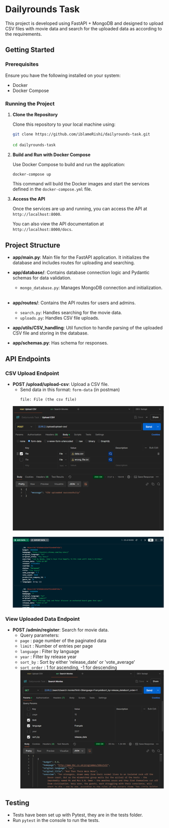 # Dailyrounds Task

This project is developed using FastAPI + MongoDB and designed to upload CSV files with movie data and search for the uploaded data as according to the requirements.

## Getting Started

### Prerequisites

Ensure you have the following installed on your system:

- Docker
- Docker Compose

### Running the Project

1. **Clone the Repository**

   Clone this repository to your local machine using:

   ```bash
   git clone https://github.com/iblameRishi/dailyrounds-task.git
   
   cd dailyrounds-task
   ```


2. **Build and Run with Docker Compose**

   Use Docker Compose to build and run the application:

   ```bash
   docker-compose up
   ```

   This command will build the Docker images and start the services defined in the `docker-compose.yml` file.
   &nbsp;

3. **Access the API**

   Once the services are up and running, you can access the API at `http://localhost:8000`.

   You can also view the API documentation at `http://localhost:8000/docs`.

## Project Structure

- **app/main.py**: Main file for the FastAPI application. It initializes the database and includes routes for uploading and searching.
&nbsp;

- **app/database/**: Contains database connection logic and Pydantic schemas for data validation.
  - `mongo_database.py`: Manages MongoDB connection and initialization.
&nbsp;

- **app/routes/**: Contains the API routes for users and admins.
  - `search.py`: Handles searching for the movie data.
  - `uploads.py`: Handles CSV file uploads.
&nbsp;

- **app/utils/CSV_handling**: Util function to handle parsing of the uploaded CSV file and storing in the database.
&nbsp;

- **app/schemas.py**: Has schema for responses.

## API Endpoints

### CSV Upload Endpoint

- **POST /upload/upload-csv**: Upload a CSV file.
    &nbsp;
   - Send data in this format: `form-data` (in postman)
     ```
     file: File (the csv file)
     ```
    ![upload-csv endpoint](upload-csv.png)
    &nbsp;
    ![mongodb data](mongodb_data.png)


### View Uploaded Data Endpoint

- **POST /admin/register**: Search for movie data.
    &nbsp;
   - Query parameters:
    - ```page``` : page number of the paginated data
    - ```limit``` : Number of entries per page
    - ```language``` : Filter by language
    - ```year``` : Filter by release year
    - ```sort_by``` : Sort by either 'release_date' or 'vote_average'
    - ```sort_order``` : 1 for ascending, -1 for descending
    ![search-movies endpoint](search-movies.png)


## Testing
- Tests have been set up with Pytest, they are in the tests folder.
- Run ```pytest``` in the console to run the tests.


